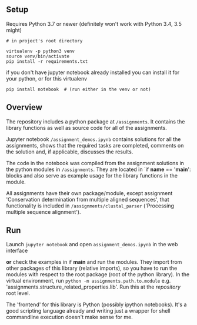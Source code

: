 ## Setup
Requires Python 3.7 or newer (definitely won't work with Python 3.4, 3.5 might)
```
# in project's root directory

virtualenv -p python3 venv
source venv/bin/activate
pip install -r requirements.txt
```

if you don't have jupyter notebook already installed you can install it for your python, or for this virtualenv
    
    pip install notebook  # (run either in the venv or not)


## Overview

The repository includes a python package at `/assignments`. It contains the library functions as well as source code for all of the
 assignments. 

Jupyter notebook `/assignment_demos.ipynb` contains solutions for all the assignments, shows that the required tasks are completed,
 comments on the solution and, if applicable, discusses the results.
 
The code in the notebook was compiled from the assignment solutions in the python modules in `/assignments`. They are located in `if
 __name__ == '__main__': blocks and also serve as example usage for the library functions in the module. 
 
All assignments have their own package/module, except assignment 'Conservation determination from multiple aligned sequences', that
 functionality is included in `/assignments/clustal_parser` ('Processing multiple sequence alignment').
 
## Run

Launch `jupyter notebook` and open `assignment_demos.ipynb` in the web interface

__or__ check the examples in if __main__  and run the modules. They import from other packages of this library (relative imports), so
 you have to run the modules with respect to the root package (root of the python library). In the virtual environment, run `python -m
  assignments.path.to.module` e.g. 'assignments.structure_related_properties.lib'.  Run this at the _repository_
root level.


The 'frontend' for this library is Python (possibly ipython notebooks). It's a good scripting language already and writing just a
 wrapper for shell commandline execution doesn't make sense for me.
